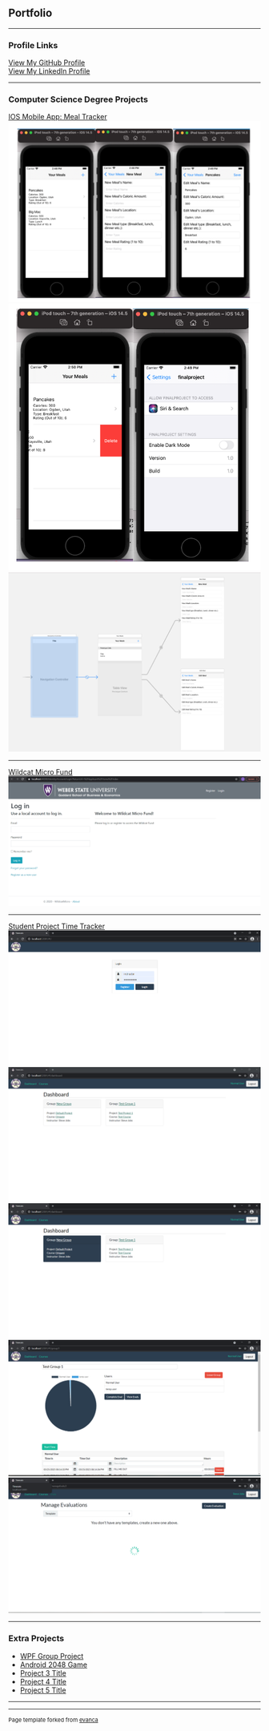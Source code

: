 ## Portfolio

---

### Profile Links
  <a href="https://github.com/JacobGonzales" class="view">View My GitHub Profile</a>
  <br>
  <a href="https://www.linkedin.com/in/jacob-gonzales-75981a1b5/" class="view">View My LinkedIn Profile</a>
  <br>
  
---

### Computer Science Degree Projects

[IOS Mobile App: Meal Tracker](https://jacobgonzales.github.io/MobileIOS-MealTracker/)
<img src="images/FinalProjectCS3260/FinalProject3Screen3260.png?raw=true"/>
<img src="images/FinalProjectCS3260/FinalProject2Screen3260.png?raw=true"/>
<img src="images/FinalProjectCS3260/FinalProjectStoryBoard3260.png?raw=true"/>


---
[Wildcat Micro Fund](https://github.com/JacobGonzales/WildCatMicroFund)
<img src="images//WildcatMicroFund/WildCatMicroFundLogin.PNG?raw=true"/>

---
[Student Project Time Tracker](https://github.com/JacobGonzales/timetracker)
<img src="images/CS4450/CS4550LoginScreen.PNG?raw=true"/>
<img src="images/CS4450/CS4450Dashboard.PNG?raw=true"/>
<img src="images/CS4450/CS4450Dashboard2.PNG?raw=true"/>
<img src="images/CS4450/CS4450Group.PNG?raw=true"/>
<img src="images/CS4450/CS4550Eval.PNG?raw=true"/>

---

### Extra Projects

- [WPF Group Project](https://github.com/JacobGonzales/WPFGroupProject)
- [Android 2048 Game](https://github.com/JacobGonzales/Android2048Final)
- [Project 3 Title](http://example.com/)
- [Project 4 Title](http://example.com/)
- [Project 5 Title](http://example.com/)

---




---
<p style="font-size:11px">Page template forked from <a href="https://github.com/evanca/quick-portfolio">evanca</a></p>
<!-- Remove above link if you don't want to attibute -->
